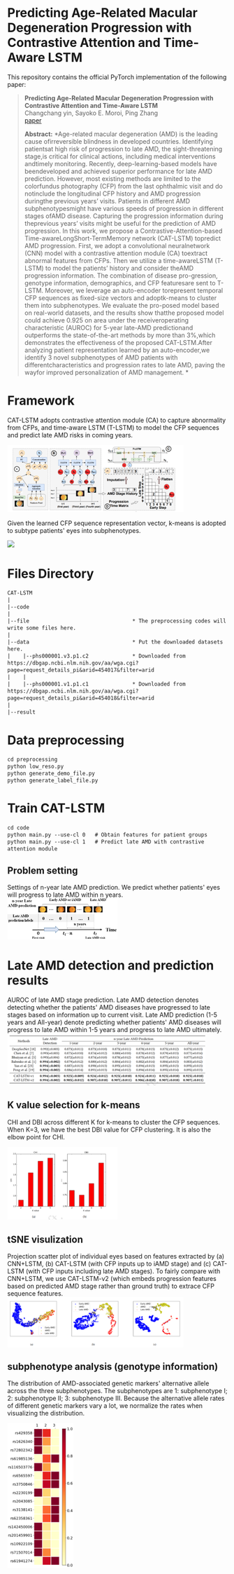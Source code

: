 # Predicting Age-Related Macular Degeneration Progression with Contrastive Attention and Time-Aware LSTM

This repository contains the official PyTorch implementation of the following paper:

> **Predicting Age-Related Macular Degeneration Progression with Contrastive Attention and Time-Aware LSTM**<br>
> Changchang yin, Sayoko E. Moroi, Ping Zhang<br>
> [paper]()
>
> **Abstract:** *Age-related macular degeneration (AMD) is the leading cause ofirreversible blindness in developed countries. Identifying patientsat high risk of progression to late AMD, the sight-threatening stage,is critical for clinical actions, including medical interventions andtimely monitoring. Recently, deep-learning-based models have beendeveloped and achieved superior performance for late AMD prediction. However, most existing methods are limited to the colorfundus photography (CFP) from the last ophthalmic visit and do notinclude the longitudinal CFP history and AMD progression duringthe previous years’ visits. Patients in different AMD subphenotypesmight have various speeds of progression in different stages ofAMD disease. Capturing the progression information during theprevious years’ visits might be useful for the prediction of AMD progression. In this work, we propose a Contrastive-Attention-based Time-awareLongShort-TermMemory network (CAT-LSTM) topredict AMD progression. First, we adopt a convolutional neuralnetwork (CNN) model with a contrastive attention module (CA) toextract abnormal features from CFPs. Then we utilize a time-awareLSTM (T-LSTM) to model the patients’ history and consider theAMD progression information. The combination of disease pro-gression, genotype information, demographics, and CFP featuresare sent to T-LSTM. Moreover, we leverage an auto-encoder torepresent temporal CFP sequences as fixed-size vectors and adoptk-means to cluster them into subphenotypes. We evaluate the pro-posed model based on real-world datasets, and the results show thatthe proposed model could achieve 0.925 on area under the receiveroperating characteristic (AUROC) for 5-year late-AMD predictionand outperforms the state-of-the-art methods by more than 3%,which demonstrates the effectiveness of the proposed CAT-LSTM.After analyzing patient representation learned by an auto-encoder,we identify 3 novel subphenotypes of AMD patients with differentcharacteristics and progression rates to late AMD, paving the wayfor improved personalization of AMD management. *


# Framework
CAT-LSTM adopts contrastive attention module (CA) to capture abnormality from CFPs, and time-aware LSTM (T-LSTM) to model the CFP sequences and predict late AMD risks in coming years.

<img src="src/framework.PNG" width=80%>

Given the learned CFP sequence representation vector, k-means is adopted to subtype patients' eyes into subphenotypes.

<img src="src/clustering.PNG" width=50%>

# Files Directory
    CAT-LSTM
    |
    |--code
    |
    |--file                                 * The preprocessing codes will write some files here.
    |
    |--data                                 * Put the downloaded datasets here.
    |    |--phs000001.v3.p1.c2              * Downloaded from https://dbgap.ncbi.nlm.nih.gov/aa/wga.cgi?page=request_details_pi&arid=454017&filter=arid
    |    |    
    |    |--phs000001.v1.p1.c1              * Downloaded from https://dbgap.ncbi.nlm.nih.gov/aa/wga.cgi?page=request_details_pi&arid=454018&filter=arid
    |
    |--result



# Data preprocessing
```
cd preprocessing
python low_reso.py
python generate_demo_file.py
python generate_label_file.py
```


# Train CAT-LSTM
```
cd code
python main.py --use-cl 0	# Obtain features for patient groups
python main.py --use-cl 1	# Predict late AMD with contrastive attention module
```

## Problem setting
Settings of n-year late AMD prediction. We predict whether patients' eyes will progress to late AMD within n years. 
<img src="src/setting.png" width=50%>

# Late AMD detection and prediction results
AUROC of late AMD stage prediction. Late AMD detection denotes detecting whether the patients' AMD diseases have progressed to late stages based on information up to current visit. Late AMD prediction (1-5 years and All-year) denote predicting whether patients' AMD diseases will progress to late AMD within 1-5 years and progress to late AMD ultimately.
<img src="src/result.PNG" width=90%>


## K value selection for k-means
CHI and DBI across different K for k-means to cluster the CFP sequences. When K=3,  we have the best DBI value for CFP clustering. It is also the elbow point for CHI.

<img src="src/k-selection.PNG" width=50%>

## tSNE visulization
Projection scatter plot of individual eyes based on features extracted by (a) CNN+LSTM, (b) CAT-LSTM (with CFP inputs up to iAMD stage) and (c) CAT-LSTM (with CFP inputs including late AMD stages).  To fairly compare with CNN+LSTM, we use CAT-LSTM-v2 (which embeds progression features based on predicted AMD stage rather than ground truth) to extrace CFP sequence features.
<img src="src/tsne.PNG" width=80%>

## subphenotype analysis (genotype information)
The distribution of AMD-associated genetic markers' alternative allele across the three subphenotypes. The subphenotypes are 1: subphenotype I; 2: subphenotype II; 3: subphenotype III.  Because the alternative allele rates of different genetic markers vary a lot, we normalize the rates when visualizing the distribution.

<img src="src/genotype.png" width=30%>


